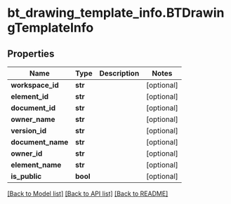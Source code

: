 # bt_drawing_template_info.BTDrawingTemplateInfo

## Properties
Name | Type | Description | Notes
------------ | ------------- | ------------- | -------------
**workspace_id** | **str** |  | [optional] 
**element_id** | **str** |  | [optional] 
**document_id** | **str** |  | [optional] 
**owner_name** | **str** |  | [optional] 
**version_id** | **str** |  | [optional] 
**document_name** | **str** |  | [optional] 
**owner_id** | **str** |  | [optional] 
**element_name** | **str** |  | [optional] 
**is_public** | **bool** |  | [optional] 

[[Back to Model list]](../README.md#documentation-for-models) [[Back to API list]](../README.md#documentation-for-api-endpoints) [[Back to README]](../README.md)



